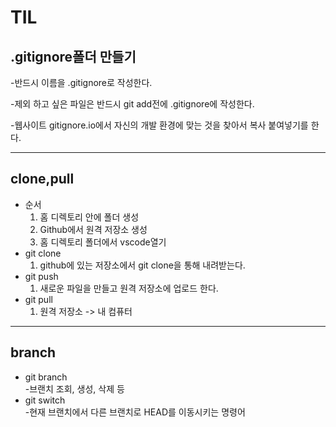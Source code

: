 # TIL
## .gitignore폴더 만들기     
  -반드시 이름을 .gitignore로 작성한다.
  
   -제외 하고 싶은 파일은 반드시 git add전에 .gitignore에 작성한다.

   -웹사이트 gitignore.io에서 자신의 개발 환경에 맞는 것을 찾아서 복사 붙여넣기를 한다.

-------------------------
## clone,pull
* 순서   
  1. 홈 디렉토리 안에 폴더 생성
  2. Github에서 원격 저장소 생성
  3. 홈 디렉토리 폴더에서 vscode열기
* git clone
  1. github에 있는 저장소에서 git clone을 통해 내려받는다.
* git push
  1. 새로운 파일을 만들고 원격 저장소에 업로드 한다.
* git pull
  1. 원격 저장소 -> 내 컴퓨터

---------------------
## branch
* git branch    
  -브랜치 조회, 생성, 삭제 등 
* git switch     
  -현재 브랜치에서 다른 브랜치로 HEAD를 이동시키는 명령어
  